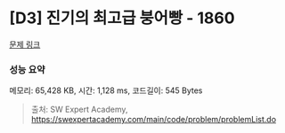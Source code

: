 # [D3] 진기의 최고급 붕어빵 - 1860 

[문제 링크](https://swexpertacademy.com/main/code/problem/problemDetail.do?contestProbId=AV5LsaaqDzYDFAXc) 

### 성능 요약

메모리: 65,428 KB, 시간: 1,128 ms, 코드길이: 545 Bytes



> 출처: SW Expert Academy, https://swexpertacademy.com/main/code/problem/problemList.do